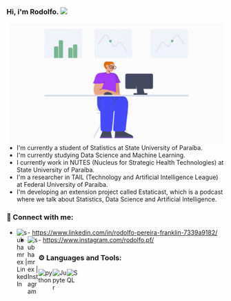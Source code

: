 ### Hi, i'm Rodolfo. <img src="https://media.giphy.com/media/hvRJCLFzcasrR4ia7z/giphy.gif" width="25px">
<img align="right" src="https://github.com/RodolfoPF/RodolfoPF/blob/main/Statician.gif" alt="Coder GIF" height="280">

<!--
**RodolfoPF/RodolfoPF** is a ✨ _special_ ✨ repository because its `README.md` (this file) appears on your GitHub profile.

Here are some ideas to get you started:

- 🔭 I’m currently working on ...
- 🌱 I’m currently learning ...
- 👯 I’m looking to collaborate on ...
- 🤔 I’m looking for help with ...
- 💬 Ask me about ...
- 📫 How to reach me: ...
- 😄 Pronouns: ...
- ⚡ Fun fact: ...
-->
- I'm currently a student of Statistics at State University of Paraíba.
- I'm currently studying Data Science and Machine Learning.
- I currently work in NUTES (Nucleus for Strategic Health Technologies) at State University of Paraíba.
- I'm a researcher in TAIL (Technology and Artificial Intelligence League) at Federal University of Paraiba.
- I'm developing an extension project called Estaticast, which is a podcast where we talk about Statistics, Data Science and Artificial Intelligence.

### 🧧 Connect with me:


- <img align="left" alt="subhamrex | LinkedIn" width="25px" src="http://pngimg.com/uploads/linkedIn/linkedIn_PNG32.png" /> - https://www.linkedin.com/in/rodolfo-pereira-franklin-7339a9182/
- <img align="left" alt="subhamrex | Instagram" width="25px" src="http://pngimg.com/uploads/instagram/instagram_PNG11.png" /> - https://www.instagram.com/rodolfo.pf/


### ⚙ Languages and Tools:

<img align="left" alt="python" width="33px" src="https://i.imgur.com/gixjL0a.png" />
<img align="left" alt="Jupyter" width="33px" src="https://i.imgur.com/f5M1VWO.png" />
<img align="left" alt="SQL" width="33px" src="https://camo.githubusercontent.com/b65f9026a0274fb351e57ed757a7c01e2538734b2278c067b5d6ca4650a6e4ce/68747470733a2f2f6c6162732e6d7973716c2e636f6d2f636f6d6d6f6e2f6c6f676f732f6d7973716c2d6c6f676f2e737667" />
